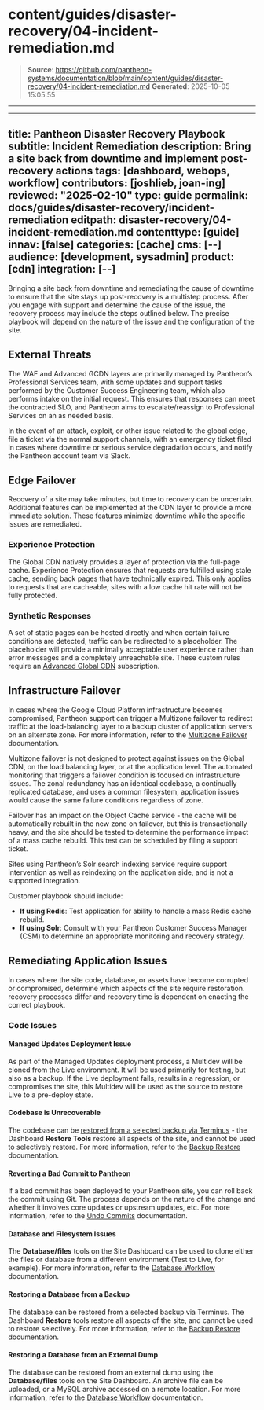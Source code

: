 # content/guides/disaster-recovery/04-incident-remediation.md

> **Source**: https://github.com/pantheon-systems/documentation/blob/main/content/guides/disaster-recovery/04-incident-remediation.md
> **Generated**: 2025-10-05 15:05:55

---

---
title: Pantheon Disaster Recovery Playbook
subtitle: Incident Remediation
description: Bring a site back from downtime and implement post-recovery actions
tags: [dashboard, webops, workflow]
contributors: [joshlieb, joan-ing]
reviewed: "2025-02-10"
type: guide
permalink: docs/guides/disaster-recovery/incident-remediation
editpath: disaster-recovery/04-incident-remediation.md
contenttype: [guide]
innav: [false]
categories: [cache]
cms: [--]
audience: [development, sysadmin]
product: [cdn]
integration: [--]
---

Bringing a site back from downtime and remediating the cause of downtime to ensure that the site stays up post-recovery is a multistep process. After you engage with support and determine the cause of the issue, the recovery process may include the steps outlined below. The precise playbook will depend on the nature of the issue and the configuration of the site.

## External Threats

The WAF and Advanced GCDN layers are primarily managed by Pantheon’s Professional Services team, with some updates and support tasks performed by the Customer Success Engineering team, which also performs intake on the initial request. This ensures that responses can meet the contracted SLO, and Pantheon aims to escalate/reassign to Professional Services on an as needed basis.

In the event of an attack, exploit, or other issue related to the global edge, file a ticket via the normal support channels, with an emergency ticket filed in cases where downtime or serious service degradation occurs, and notify the Pantheon account team via Slack.

## Edge Failover

Recovery of a site may take minutes, but time to recovery can be uncertain. Additional features can be implemented at the CDN layer to provide a more immediate solution. These features minimize downtime while the specific issues are remediated.

### Experience Protection

The Global CDN natively provides a layer of protection via the full-page cache. Experience Protection ensures that requests are fulfilled using stale cache, sending back pages that have technically expired. This only applies to requests that are cacheable; sites with a low cache hit rate will not be fully protected.

### Synthetic Responses

A set of static pages can be hosted directly and when certain failure conditions are detected, traffic can be redirected to a placeholder. The placeholder will provide a minimally acceptable user experience rather than error messages and a completely unreachable site. These custom rules require an [Advanced Global CDN](/guides/agcdn) subscription.

## Infrastructure Failover
In cases where the Google Cloud Platform infrastructure becomes compromised, Pantheon support can trigger a Multizone failover to redirect traffic at the load-balancing layer to a backup cluster of application servers on an alternate zone. For more information, refer to the [Multizone Failover](/multizone-failover) documentation.

Multizone failover is not designed to protect against issues on the Global CDN, on the load balancing layer, or at the application level. The automated monitoring that triggers a failover condition is focused on infrastructure issues. The zonal redundancy has an identical codebase, a continually replicated database, and uses a common filesystem, application issues would cause the same failure conditions regardless of zone.

Failover has an impact on the Object Cache service - the cache will be automatically rebuilt in the new zone on failover, but this is transactionally heavy, and the site should be tested to determine the performance impact of a mass cache rebuild. This test can be scheduled by filing a support ticket.

Sites using Pantheon’s Solr search indexing service require support intervention as well as reindexing on the application side, and is not a supported integration.

Customer playbook should include:

- **If using Redis**: Test application for ability to handle a mass Redis cache rebuild.
- **If using Solr**: Consult with your Pantheon Customer Success Manager (CSM) to determine an appropriate monitoring and recovery strategy.

## Remediating Application Issues

In cases where the site code, database, or assets have become corrupted or compromised, determine which aspects of the site require restoration. recovery processes differ and recovery time is dependent on enacting the correct playbook.

### Code Issues

#### Managed Updates Deployment Issue
As part of the Managed Updates deployment process, a Multidev will be cloned from the Live environment. It will be used primarily for testing, but also as a backup. If the Live deployment fails, results in a regression, or compromises the site, this Multidev will be used as the source to restore Live to a pre-deploy state.

#### Codebase is Unrecoverable
The codebase can be [restored from a selected backup via Terminus](/terminus/commands/backup-restore) - the Dashboard **Restore Tools** restore all aspects of the site, and cannot be used to selectively restore. For more information, refer to the [Backup Restore](/guides/environment-configuration/restore-environment-backup) documentation. 

#### Reverting a Bad Commit to Pantheon
If a bad commit has been deployed to your Pantheon site, you can roll back the commit using Git. The process depends on the nature of the change and whether it involves core updates or upstream updates, etc. For more information, refer to the [Undo Commits](/undo-commits) documentation.

#### Database and Filesystem Issues
The **Database/files** tools on the Site Dashboard can be used to clone either the files or database from a different environment (Test to Live, for example). For more information, refer to the [Database Workflow](/guides/mariadb-mysql/database-workflow-tool) documentation.

#### Restoring a Database from a Backup
The database can be restored from a selected backup via Terminus. The Dashboard **Restore** tools restore all aspects of the site, and cannot be used to restore selectively. For more information, refer to the [Backup Restore](/terminus/commands/backup-restore) documentation.

#### Restoring a Database from an External Dump
The database can be restored from an external dump using the **Database/files** tools on the Site Dashboard. An archive file can be uploaded, or a MySQL archive accessed on a remote location. For more information, refer to the [Database Workflow](/guides/mariadb-mysql/database-workflow-tool) documentation.
